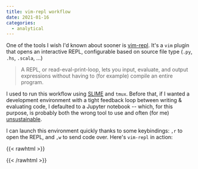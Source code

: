 ```yaml
---
title: vim-repl workflow
date: 2021-01-16
categories:
  - analytical
---
```


One of the tools I wish I'd known about sooner is [vim-repl](https://github.com/sillybun/vim-repl). It's a `vim` plugin that opens an interactive REPL, configurable based on source file type (`.py`, `.hs`, `.scala`, ...)

> A REPL, or read-eval-print-loop, lets you input, evaluate, and output expressions without having to (for example) compile an entire program.

I used to run this workflow using [SLIME](https://github.com/jpalardy/vim-slime) and `tmux`. Before that, if I wanted a development environment with a tight feedback loop between writing & evaluating code, I defaulted to a Jupyter notebook -- which, for this purpose, is probably both the wrong tool to use and often (for me) [unsustainable](https://medium.com/@_orcaman/jupyter-notebook-is-the-cancer-of-ml-engineering-70b98685ee71).

I can launch this environment quickly thanks to some keybindings: `,r` to open the REPL, and `,w` to send code over. Here's `vim-repl` in action:

{{< rawhtml >}}
<script id="asciicast-klutuZxLwIWFb8zd4Mxx4oaBs" src="https://asciinema.org/a/klutuZxLwIWFb8zd4Mxx4oaBs.js" async></script>
{{< /rawhtml >}}
